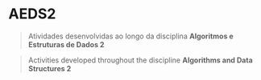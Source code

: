 # AEDS2

> Atividades desenvolvidas ao longo da disciplina **Algoritmos e Estruturas de Dados 2**

> Activities developed throughout the discipline **Algorithms and Data Structures 2**

